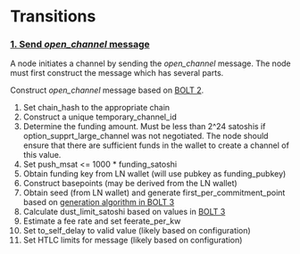 # Transitions

### <a href="#transition_1">1. Send _open_channel_ message</a>

A node initiates a channel by sending the _open_channel_ message. The node must first construct the
message which has several parts.

Construct _open_channel_ message based on [BOLT 2](https://github.com/lightning/bolts/blob/master/02-peer-protocol.md#the-open_channel-message).

1. Set chain_hash to the appropriate chain
2. Construct a unique temporary_channel_id
3. Determine the funding amount. Must be less than 2^24 satoshis if option_supprt_large_channel was
   not negotiated. The node should ensure that there are sufficient funds in the wallet to create a
   channel of this value.
4. Set push_msat <= 1000 \* funding_satoshi
5. Obtain funding key from LN wallet (will use pubkey as funding_pubkey)
6. Construct basepoints (may be derived from the LN wallet)
7. Obtain seed (from LN wallet) and generate first_per_commitment_point based on
   [generation algorithm in BOLT 3](https://github.com/lightning/bolts/blob/93909f67f6a48ee3f155a6224c182e612dd5f187/03-transactions.md#per-commitment-secret-requirements)
8. Calculate dust_limit_satoshi based on values in [BOLT 3](https://github.com/lightning/bolts/blob/93909f67f6a48ee3f155a6224c182e612dd5f187/03-transactions.md#per-commitment-secret-requirements)
9. Estimate a fee rate and set feerate_per_kw
10. Set to_self_delay to valid value (likely based on configuration)
11. Set HTLC limits for message (likely based on configuration)
